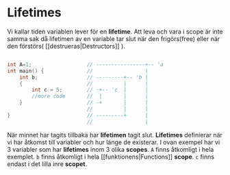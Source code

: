 # Lifetimes

Vi kallar tiden variablen lever för en __lifetime__. Att leva och vara i scope är inte samma sak då lifetimen av en variable tar slut när den frigörs(free) eller när den förstörs( [[destrueras|Destructors]] ).

```cc

int A=1;                  // ----------------+-- 'a
int main() {              //                 |
    int b;                // ---------+-- 'b |
    {                     //          |      |
        int c = 5;        // -+-- 'c  |      |
        //more code       //  |       |      |
    }                     // -+       |      |
                          //          |      |
}                         // ---------+      |
                          //                 |

```

När minnet har tagits tillbaka har __lifetimen__ tagit slut. __Lifetimes__ definierar när vi har åtkomst till variabler och hur länge de existerar. I ovan exempel har vi 3 variabler som har __lifetimes__ inom 3 olika __scopes__. `A` finns åtkomligt i hela exemplet. `b` finns åtkomligt i hela [[funktionens|Functions]] __scope__. `c` finns endast i det lilla inre __scopet__.
